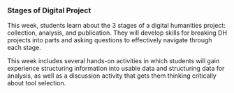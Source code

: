### Stages of Digital Project

This week, students learn about the 3 stages of a digital humanities project: collection, analysis, and publication. They will develop skills for breaking DH projects into parts and asking questions to effectively navigate through each stage.

This week includes several hands-on activities in which students will gain experience structuring information into usable data and structuring data for analysis, as well as a discussion activity that gets them thinking critically about tool selection.
